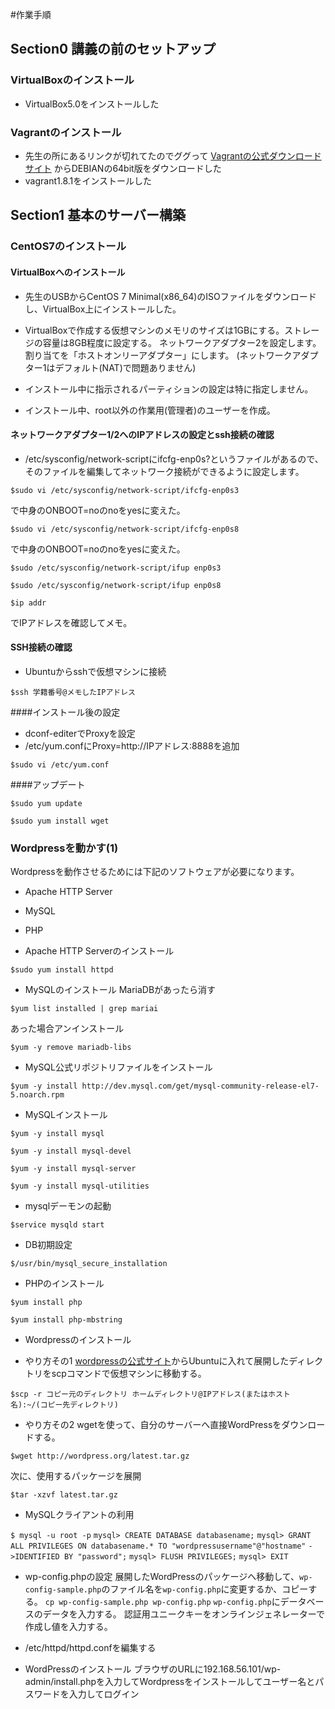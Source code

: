 #作業手順

## Section0 講義の前のセットアップ
### VirtualBoxのインストール
* VirtualBox5.0をインストールした

### Vagrantのインストール
* 先生の所にあるリンクが切れてたのでググって [Vagrantの公式ダウンロードサイト](https://www.vagrantup.com/downloads.html)  からDEBIANの64bit版をダウンロードした
* vagrant1.8.1をインストールした

## Section1 基本のサーバー構築
### CentOS7のインストール
#### VirtualBoxへのインストール
* 先生のUSBからCentOS 7 Minimal(x86_64)のISOファイルをダウンロードし、VirtualBox上にインストールした。
* VirtualBoxで作成する仮想マシンのメモリのサイズは1GBにする。ストレージの容量は8GB程度に設定する。
ネットワークアダプター2を設定します。割り当てを「ホストオンリーアダプター」にします。 (ネットワークアダプター1はデフォルト(NAT)で問題ありません)
* インストール中に指示されるパーティションの設定は特に指定しません。

* インストール中、root以外の作業用(管理者)のユーザーを作成。

#### ネットワークアダプター1/2へのIPアドレスの設定とssh接続の確認
* /etc/sysconfig/network-scriptにifcfg-enp0s?というファイルがあるので、 そのファイルを編集してネットワーク接続ができるように設定します。

`$sudo vi /etc/sysconfig/network-script/ifcfg-enp0s3`

で中身のONBOOT=noのnoをyesに変えた。

`$sudo vi /etc/sysconfig/network-script/ifcfg-enp0s8`

で中身のONBOOT=noのnoをyesに変えた。

`$sudo /etc/sysconfig/network-script/ifup enp0s3`

`$sudo /etc/sysconfig/network-script/ifup enp0s8`

`$ip addr`

でIPアドレスを確認してメモ。

#### SSH接続の確認
* Ubuntuからsshで仮想マシンに接続

`$ssh 学籍番号@メモしたIPアドレス`

####インストール後の設定
* dconf-editerでProxyを設定
* /etc/yum.confにProxy=http://IPアドレス:8888を追加

`$sudo vi /etc/yum.conf`

####アップデート

`$sudo yum update`

`$sudo yum install wget`

### Wordpressを動かす(1)

Wordpressを動作させるためには下記のソフトウェアが必要になります。

* Apache HTTP Server
* MySQL
* PHP

* Apache HTTP Serverのインストール

`$sudo yum install httpd`

* MySQLのインストール
MariaDBがあったら消す

`$yum list installed | grep mariai`

あった場合アンインストール

`$yum -y remove mariadb-libs`

* MySQL公式リポジトリファイルをインストール

`$yum -y install http://dev.mysql.com/get/mysql-community-release-el7-5.noarch.rpm`

* MySQLインストール

`$yum -y install mysql`

`$yum -y install mysql-devel`

`$yum -y install mysql-server`

`$yum -y install mysql-utilities`

* mysqlデーモンの起動

`$service mysqld start`

* DB初期設定

`$/usr/bin/mysql_secure_installation`

* PHPのインストール

`$yum install php`

`$yum install php-mbstring`

* Wordpressのインストール

* やり方その1
[wordpressの公式サイト](https://wordpress.org/)からUbuntuに入れて展開したディレクトリをscpコマンドで仮想マシンに移動する。

`$scp -r コピー元のディレクトリ ホームディレクトリ@IPアドレス(またはホスト名):~/(コピー先ディレクトリ)`

* やり方その2
wgetを使って、自分のサーバーへ直接WordPressをダウンロードする。

`$wget http://wordpress.org/latest.tar.gz`

次に、使用するパッケージを展開

`$tar -xzvf latest.tar.gz`

* MySQLクライアントの利用

`$ mysql -u root -p`
`mysql> CREATE DATABASE databasename;`
`mysql> GRANT ALL PRIVILEGES ON databasename.* TO "wordpressusername"@"hostname"`
`->IDENTIFIED BY "password";`
`mysql> FLUSH PRIVILEGES;`
`mysql> EXIT`

* wp-config.phpの設定
展開したWordPressのパッケージへ移動して、`wp-config-sample.php`のファイル名を`wp-config.php`に変更するか、コピーする。
`cp wp-config-sample.php wp-config.php`
`wp-config.php`にデータベースのデータを入力する。
認証用ユニークキーをオンラインジェネレーターで作成し値を入力する。

* /etc/httpd/httpd.confを編集する

* WordPressのインストール
ブラウザのURLに192.168.56.101/wp-admin/install.phpを入力してWordpressをインストールしてユーザー名とパスワードを入力してログイン
